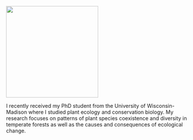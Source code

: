 
<img src="https://jaredjbeck.github.io/jared_spp_2014_photo.jpg"  align="center" width="250">
      
I recently received my PhD student from the University of Wisconsin-Madison where I studied plant ecology and conservation biology. My research focuses on patterns of plant species coexistence and diversity in temperate forests as well as the causes and consequences of ecological change.
